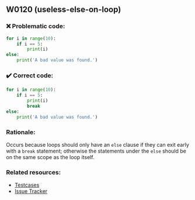 ## W0120 (useless-else-on-loop)

### :x: Problematic code:

```python
for i in range(10):
    if i == 5:
        print(i)
else:
    print('A bad value was found.')
```

### :heavy_check_mark: Correct code:

```python
for i in range(10):
    if i == 5:
        print(i)
        break
else:
    print('A bad value was found.')
```

### Rationale:

Occurs because loops should only have an `else` clause if they can exit early with a `break`
statement; otherwise the statements under the `else` should be on the same scope as
the loop itself.

### Related resources:

- [Testcases](#)
- [Issue Tracker](https://github.com/PyCQA/pylint/issues?q=is%3Aissue+%22useless-else-on-loop%22+OR+%22W0120%22)
